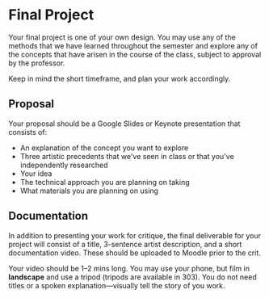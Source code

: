 # Final Project

Your final project is one of your own design. You may use any of the methods that we have learned throughout the semester and explore any of the concepts that have arisen in the course of the class, subject to approval by the professor.

Keep in mind the short timeframe, and plan your work accordingly.

## Proposal

Your proposal should be a Google Slides or Keynote presentation that consists of:
- An explanation of the concept you want to explore
- Three artistic precedents that we've seen in class or that you've independently researched
- Your idea
- The technical approach you are planning on taking
- What materials you are planning on using


## Documentation

In addition to presenting your work for critique, the final deliverable for your project will consist of a title, 3-sentence artist description, and a short documentation video. These should be uploaded to Moodle prior to the crit.

Your video should be 1–2 mins long. You may use your phone, but film in **landscape** and use a tripod (tripods are available in 303). You do not need titles or a spoken explanation—visually tell the story of you work.

